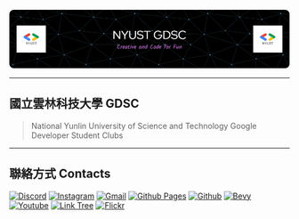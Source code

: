 ![](/profile/doc/header.png)

---

## 國立雲林科技大學 GDSC

> National Yunlin University of Science and Technology
> Google Developer Student Clubs

---

## 聯絡方式 Contacts

[![Discord](https://img.shields.io/badge/Discord-%235865F2.svg?style=for-the-badge&logo=discord&logoColor=white)](https://discord.gg/qgZpAbWVV8)
[![Instagram](https://img.shields.io/badge/Instagram-%23E4405F.svg?style=for-the-badge&logo=Instagram&logoColor=white)](https://www.instagram.com/gdsc_nyust/)
[![Gmail](https://img.shields.io/badge/Gmail-D14836?style=for-the-badge&logo=gmail&logoColor=white)](mailto://gdsc_nyust@googlegroups.com)
[![Github Pages](https://img.shields.io/badge/website-121013?style=for-the-badge&logo=github&logoColor=white)](https://nyust-gdsc.github.io/)
[![Github](https://img.shields.io/badge/github-121013?style=for-the-badge&logo=github&logoColor=white)](https://github.com/NYUST-GDSC)
[![Bevy](https://img.shields.io/badge/bevy-%231DA1F2.svg?style=for-the-badge&logo=none&logoColor=white)](https://gdsc.community.dev/national-yunlin-university-of-science-and-technology/)
[![Youtube](https://img.shields.io/badge/YouTube-FF0000?style=for-the-badge&logo=youtube&logoColor=white)](https://www.youtube.com/@nyustgdsc)
[![Link Tree](https://img.shields.io/badge/linktree-39E09B?style=for-the-badge&logo=linktree&logoColor=white)](https://linktr.ee/gdsc_nyust)
[![Flickr](https://img.shields.io/badge/flickr-FF0084?style=for-the-badge&logo=photo&logoColor=white)](https://www.flickr.com/photos/199036014@N06/)
